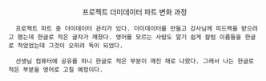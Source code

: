 <center>프로젝트 더미데이터 파트 변화 과정</center>

      프로젝트 파트 중 더미데이터 관리가 있다. 더미데이터를 만들고 강사님께 피드백을 받으려고 했는데 한글로 적은 글자가 깨졌다. 영어를 모르는 사람도 알기 쉽게 칼럼 이름들을 한글로 적었었는데 그것이 오히려 독이 되었다.

      선생님 컴퓨터에 공유를 하니 한글로 적은 부분이 깨진 채로 나왔다. 그래서 나는 한글로 적은 부분을 영어로 고칠 예정이다.